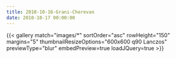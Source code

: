 ```yaml
---
title: 2010-10-16-Grani-Cherevan
date: 2010-10-17 00:00:00
---
```

{{< gallery match="images/*" sortOrder="asc" rowHeight="150" margins="5" thumbnailResizeOptions="600x600 q90 Lanczos" previewType="blur" embedPreview=true loadJQuery=true >}}
